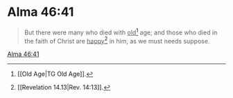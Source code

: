 # Alma 46:41

> But there were many who died with <u>old</u>[^a] age; and those who died in the faith of Christ are <u>happy</u>[^b] in him, as we must needs suppose.

[Alma 46:41](https://www.churchofjesuschrist.org/study/scriptures/bofm/alma/46?lang=eng&id=p41#p41)


[^a]: [[Old Age|TG Old Age]].  
[^b]: [[Revelation 14.13|Rev. 14:13]].  
